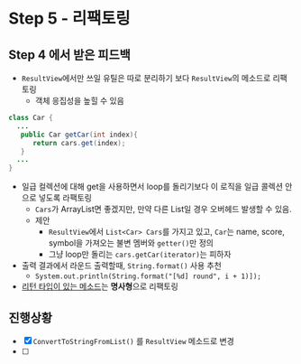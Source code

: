 # Step 5 - 리팩토링

## **Step 4 에서 받은 피드백**

- `ResultView`에서만 쓰일 유틸은 따로 분리하기 보다 `ResultView`의 메소드로 리팩토링
  - 객체 응집성을 높힐 수 있음

~~~java
class Car {
  ...
   public Car getCar(int index){
      return cars.get(index);
   }
  ...
}
~~~

- 일급 컬렉션에 대해 get을 사용하면서 loop를 돌리기보다 이 로직을 일급 콜렉션 안으로 넣도록 라팩토링
  - `Cars`가 ArrayList면 좋겠지만, 만약 다른 List일 경우 오버헤드 발생할 수 있음.
  - 제안
    - `ResultView`에서 `List<Car> Cars`를 가지고 있고, `Car`는 name, score, symbol을 가져오는 불변 멤버와 `getter()`만 정의
    - 그냥 loop만 돌리는 `cars.getCar(iterator)`는 피하자
- 출력 결과에서 라운드 출력할때, `String.format()` 사용 추천
  - `System.out.println(String.format("[%d] round", i + 1)]);`
- <u>리턴 타입이 있는 메소드</u>는 **명사형**으로 리팩토링

## 진행상황

- [x] `ConvertToStringFromList()` 를 `ResultView` 메소드로 변경
- [ ]  





